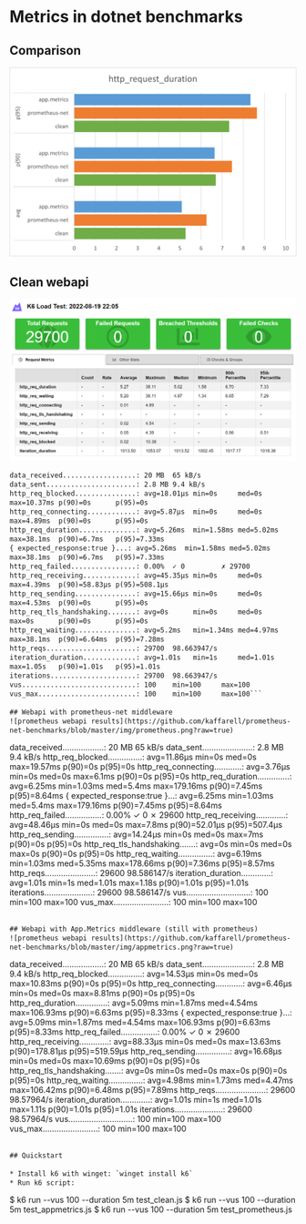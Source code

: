 # Metrics in dotnet benchmarks
## Comparison
![results](https://github.com/kaffarell/prometheus-net-benchmarks/blob/master/img/chart.png?raw=true)



## Clean webapi
![clean webapi results](https://github.com/kaffarell/prometheus-net-benchmarks/blob/master/img/clean.png?raw=true)

```
data_received..................: 20 MB  65 kB/s
data_sent......................: 2.8 MB 9.4 kB/s
http_req_blocked...............: avg=18.01µs min=0s     med=0s     max=10.37ms p(90)=0s      p(95)=0s
http_req_connecting............: avg=5.87µs  min=0s     med=0s     max=4.89ms  p(90)=0s      p(95)=0s
http_req_duration..............: avg=5.26ms  min=1.58ms med=5.02ms max=38.1ms  p(90)=6.7ms   p(95)=7.33ms
{ expected_response:true }...: avg=5.26ms  min=1.58ms med=5.02ms max=38.1ms  p(90)=6.7ms   p(95)=7.33ms
http_req_failed................: 0.00%  ✓ 0         ✗ 29700
http_req_receiving.............: avg=45.35µs min=0s     med=0s     max=4.39ms  p(90)=58.83µs p(95)=508.1µs
http_req_sending...............: avg=15.66µs min=0s     med=0s     max=4.53ms  p(90)=0s      p(95)=0s
http_req_tls_handshaking.......: avg=0s      min=0s     med=0s     max=0s      p(90)=0s      p(95)=0s
http_req_waiting...............: avg=5.2ms   min=1.34ms med=4.97ms max=38.1ms  p(90)=6.64ms  p(95)=7.28ms
http_reqs......................: 29700  98.663947/s
iteration_duration.............: avg=1.01s   min=1s     med=1.01s  max=1.05s   p(90)=1.01s   p(95)=1.01s
iterations.....................: 29700  98.663947/s
vus............................: 100    min=100     max=100
vus_max........................: 100    min=100     max=100```

## Webapi with prometheus-net middleware
![prometheus webapi results](https://github.com/kaffarell/prometheus-net-benchmarks/blob/master/img/prometheus.png?raw=true)
```
data_received..................: 20 MB  65 kB/s
data_sent......................: 2.8 MB 9.4 kB/s
http_req_blocked...............: avg=11.86µs min=0s     med=0s     max=19.57ms  p(90)=0s      p(95)=0s
http_req_connecting............: avg=3.76µs  min=0s     med=0s     max=6.1ms    p(90)=0s      p(95)=0s
http_req_duration..............: avg=6.25ms  min=1.03ms med=5.4ms  max=179.16ms p(90)=7.45ms  p(95)=8.64ms
{ expected_response:true }...: avg=6.25ms  min=1.03ms med=5.4ms  max=179.16ms p(90)=7.45ms  p(95)=8.64ms
http_req_failed................: 0.00%  ✓ 0         ✗ 29600
http_req_receiving.............: avg=48.46µs min=0s     med=0s     max=7.8ms    p(90)=52.01µs p(95)=507.4µs
http_req_sending...............: avg=14.24µs min=0s     med=0s     max=7ms      p(90)=0s      p(95)=0s
http_req_tls_handshaking.......: avg=0s      min=0s     med=0s     max=0s       p(90)=0s      p(95)=0s
http_req_waiting...............: avg=6.19ms  min=1.03ms med=5.35ms max=178.66ms p(90)=7.36ms  p(95)=8.57ms
http_reqs......................: 29600  98.586147/s
iteration_duration.............: avg=1.01s   min=1s     med=1.01s  max=1.18s    p(90)=1.01s   p(95)=1.01s
iterations.....................: 29600  98.586147/s
vus............................: 100    min=100     max=100
vus_max........................: 100    min=100     max=100
```

## Webapi with App.Metrics middleware (still with prometheus)
![prometheus webapi results](https://github.com/kaffarell/prometheus-net-benchmarks/blob/master/img/appmetrics.png?raw=true)
```
data_received..................: 20 MB  65 kB/s
data_sent......................: 2.8 MB 9.4 kB/s
http_req_blocked...............: avg=14.53µs min=0s     med=0s     max=10.83ms  p(90)=0s       p(95)=0s
http_req_connecting............: avg=6.46µs  min=0s     med=0s     max=8.81ms   p(90)=0s       p(95)=0s
http_req_duration..............: avg=5.09ms  min=1.87ms med=4.54ms max=106.93ms p(90)=6.63ms   p(95)=8.33ms
{ expected_response:true }...: avg=5.09ms  min=1.87ms med=4.54ms max=106.93ms p(90)=6.63ms   p(95)=8.33ms
http_req_failed................: 0.00%  ✓ 0        ✗ 29600
http_req_receiving.............: avg=88.33µs min=0s     med=0s     max=13.63ms  p(90)=178.81µs p(95)=519.59µs
http_req_sending...............: avg=16.68µs min=0s     med=0s     max=10.69ms  p(90)=0s       p(95)=0s
http_req_tls_handshaking.......: avg=0s      min=0s     med=0s     max=0s       p(90)=0s       p(95)=0s
http_req_waiting...............: avg=4.98ms  min=1.73ms med=4.47ms max=106.42ms p(90)=6.48ms   p(95)=7.89ms
http_reqs......................: 29600  98.57964/s
iteration_duration.............: avg=1.01s   min=1s     med=1.01s  max=1.11s    p(90)=1.01s    p(95)=1.01s
iterations.....................: 29600  98.57964/s
vus............................: 100    min=100    max=100
vus_max........................: 100    min=100    max=100
```

## Quickstart

* Install k6 with winget: `winget install k6`
* Run k6 script: 
```
$ k6 run --vus 100 --duration 5m test_clean.js
$ k6 run --vus 100 --duration 5m test_appmetrics.js
$ k6 run --vus 100 --duration 5m test_prometheus.js
```
